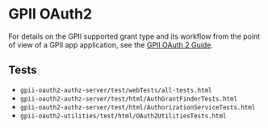 # GPII OAuth2

For details on the GPII supported grant type and its workflow from the point of view of a GPII app application, see the
[GPII OAuth 2 Guide](http://wiki.gpii.net/w/GPII_OAuth_2_Guide).

## Tests

- `gpii-oauth2-authz-server/test/webTests/all-tests.html`
- `gpii-oauth2-authz-server/test/html/AuthGrantFinderTests.html`
- `gpii-oauth2-authz-server/test/html/AuthorizationServiceTests.html`
- `gpii-oauth2-utilities/test/html/OAuth2UtilitiesTests.html`
